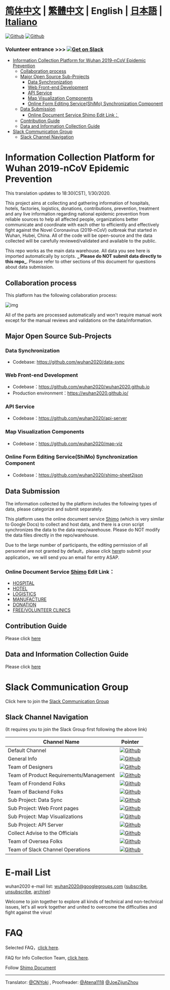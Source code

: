 # [简体中文](./README.md) | [繁體中文](./README_TW.md) | English | [日本語](./README_JP.md) | [Italiano](./README_IT.md) <!-- omit in toc -->

[![Github](https://img.shields.io/badge/wuhan2020-Community%20Website-green.svg?style=for-the-badge&colorB=red)](https://community.wuhan2020.org.cn/en-us/)
[![Github](https://img.shields.io/badge/wuhan2020-OFFICIAL%20ANNOUNCEMENT-green.svg?style=for-the-badge&colorB=red)](https://community.wuhan2020.org.cn/en-us/blog/wuhan2020-official-announcement.html)

### Volunteer entrance         >>> [![Get on Slack](https://img.shields.io/badge/slack-join-orange.svg)](https://join.slack.com/t/wuhan2020/shared_invite/enQtOTQxMTU4MzgyNTYwLWIxMTMyNWI4NWE2YTk3NGRjZGJhMjUzNmJhMjg1MDQ3OTEzNDE5NGY4MWFhMjRlYWU4MmE3ZGQyOGU4N2YwMzY)

- [Information Collection Platform for Wuhan 2019-nCoV Epidemic Prevention](#information-collection-platform-for-wuhan-2019-ncov-epidemic-prevention)
  - [Collaboration process](#collaboration-process)
  - [Major Open Source Sub-Projects](#major-open-source-sub-projects)
    - [Data Synchronization](#data-synchronization)
    - [Web Front-end Development](#web-front-end-development)
    - [API Service](#api-service)
    - [Map Visualization Components](#map-visualization-components)
    - [Online Form Editing Service(ShiMo) Synchronization Component](#online-form-editing-serviceshimo-synchronization-component)
  - [Data Submission](#data-submission)
    - [Online Document Service Shimo Edit Link：](#online-document-service-shimo-edit-link)
  - [Contribution Guide](#contribution-guide)
  - [Data and Information Collection Guide](#data-and-information-collection-guide)
- [Slack Communication Group](#slack-communication-group)
  - [Slack Channel Navigation](#slack-channel-navigation)

# Information Collection Platform for Wuhan 2019-nCoV Epidemic Prevention
This translation updates to 18:30(CST), 1/30/2020.

This project aims at collecting and gathering information of hospitals, hotels, factories, logistics, donations, contributions, prevention, treatment and any live information regarding national epidemic prevention from reliable sources to help all affected people, organizations better communicate and coordinate with each other to efficiently and effectively fight against the Novel Coronavirus (2019-nCoV) outbreak that started in Wuhan, Hubei, China. All of the code will be open-source and the data collected will be carefully reviewed/validated and available to the public.

This repo works as the main data warehouse. All data you see here is imported automatically by scripts. **_ Please do NOT submit data directly to this repo_**. Please refer to other sections of this document for questions about data submission.


## Collaboration process

This platform has the following collaboration process:

![img](https://yokii.cn/i/en.jpg)

All of the parts are processed automatically and won't require manual work except for the manual reviews and validations on the data/information.

##  Major Open Source Sub-Projects

### Data Synchronization

- Codebase: https://github.com/wuhan2020/data-sync

### Web Front-end Development

- Codebase：https://github.com/wuhan2020/wuhan2020.github.io
- Production environment：https://wuhan2020.github.io/

### API Service

- Codebase：https://github.com/wuhan2020/api-server

### Map Visualization Components

- Codebase：https://github.com/wuhan2020/map-viz

### Online Form Editing Service(ShiMo) Synchronization Component

- Codebase：https://github.com/wuhan2020/shimo-sheet2json

## Data Submission

The information collected by the platform includes the following types of data, please categorize and submit separately.

This platform uses the online document service [Shimo](https://shimo.im/welcome) (which is very similar to Google Docs) to collect and host data, and there is a cron script synchronizes the data to the data repo/warehouse. Please do NOT modify the data files directly in the repo/warehouse.

Due to the large number of participants, the editing permission of all personnel are not granted by default，please click [here](https://shimo.im/forms/YVJkGrGCWwQPTpqY/fill)to submit your application，we will send you an email for entry ASAP.

### Online Document Service [Shimo](https://shimo.im/welcome) Edit Link：

- [HOSPITAL](https://shimo.im/sheets/q6WP3DpKKgVW63Pr/4WbFN/)
- [HOTEL](https://shimo.im/sheets/Hd9C3QytrJK3RWxG/z1rye/)
- [LOGISTICS](https://shimo.im/sheets/RTHXp3ghtKXY3GcC/MODOC/)
- [MANUFACTURE](https://shimo.im/sheets/pchvJ6ddyRHHdXtv/MODOC/)
- [DONATION](https://shimo.im/sheets/W3gxW6cwkYTDY6DD/)
- [FREE/VOLUNTEER CLINICS](https://shimo.im/sheets/JgXjYCJJTRQxJ3GP/MODOC/)

## Contribution Guide

Please click [here](./CONTRIBUTING_EN.md)

## Data and Information Collection Guide
Please click [here](./INFORMATION_GUIDE_EN.md)

# Slack Communication Group

Click here to join the [Slack Communication Group](https://join.slack.com/t/wuhan2020/shared_invite/enQtOTQxMTU4MzgyNTYwLWIxMTMyNWI4NWE2YTk3NGRjZGJhMjUzNmJhMjg1MDQ3OTEzNDE5NGY4MWFhMjRlYWU4MmE3ZGQyOGU4N2YwMzY)

## Slack Channel Navigation

(It requires you to join the Slack Group first following the above link)

| Channel Name               | Pointer              |
|----------------------------|----------------------|
| Default Channel               | [![Github](https://img.shields.io/badge/Slack%20Channel-%23anti--2019--ncov-green.svg?style=flat-square&colorB=blue)](https://app.slack.com/client/TT5U1VCPQ/CSS83MZUK)              |
| General Info           | [![Github](https://img.shields.io/badge/Slack%20Channel-%23general-green.svg?style=flat-square&colorB=blue)](https://app.slack.com/client/TT5U1VCPQ/CSTGKFRCH)                       |
| Team of Designers             | [![Github](https://img.shields.io/badge/Slack%20Channel-%23team--designer-green.svg?style=flat-square&colorB=blue)](https://app.slack.com/client/TT5U1VCPQ/CT70SHJQ0)                |
| Team of Product Requirements/Management     | [![Github](https://img.shields.io/badge/Slack%20Channel-%23team--requirement--management-green.svg?style=flat-square&colorB=blue)](https://app.slack.com/client/TT5U1VCPQ/CT99VDWS2) |
| Team of Frondend Folks            | [![Github](https://img.shields.io/badge/Slack%20Channel-%23team--frontend-green.svg?style=flat-square&colorB=blue)](https://app.slack.com/client/TT5U1VCPQ/CT93L48H5)                |
| Team of Backend Folks             | [![Github](https://img.shields.io/badge/Slack%20Channel-%23team--backend-green.svg?style=flat-square&colorB=blue)](https://app.slack.com/client/TT5U1VCPQ/CT93MCEJK)                 |
| Sub Project: Data Sync       | [![Github](https://img.shields.io/badge/Slack%20Channel-%23proj--data--sync-green.svg?style=flat-square&colorB=blue)](https://app.slack.com/client/TT5U1VCPQ/CT4AV807P)              |
| Sub Project: Web Front pages    | [![Github](https://img.shields.io/badge/Slack%20Channel-%23proj--front--pages-green.svg?style=flat-square&colorB=blue)](https://app.slack.com/client/TT5U1VCPQ/CSTPXN533)            |
| Sub Project: Map Visualizations | [![Github](https://img.shields.io/badge/Slack%20Channel-%23proj--map--visualization-green.svg?style=flat-square&colorB=blue)](https://app.slack.com/client/TT5U1VCPQ/CT6HW3X8E)      |
| Sub Project: API Server      | [![Github](https://img.shields.io/badge/Slack%20Channel-%23api--server-green.svg?style=flat-square&colorB=blue)](https://app.slack.com/client/TT5U1VCPQ/CT3V5CDKJ)                   |
| Collect Advise to the Officials       | [![Github](https://img.shields.io/badge/Slack%20Channel-%23help--advisement-green.svg?style=flat-square&colorB=blue)](https://app.slack.com/client/TT5U1VCPQ/CT7AABP53)              |
| Team of Oversea Folks               | [![Github](https://img.shields.io/badge/Slack%20Channel-%23team--overseas-green.svg?style=flat-square&colorB=blue)](https://app.slack.com/client/TT5U1VCPQ/CTAM5R65U)                |
| Team of Slack Channel Operations      | [![Github](https://img.shields.io/badge/Slack%20Channel-%23proj--operation-green.svg?style=flat-square&colorB=blue)](https://app.slack.com/client/TT5U1VCPQ/CSX1X74M9)               |

# E-mail List

wuhan2020 e-mail list: [wuhan2020@googlegroups.com](https://groups.google.com/forum/#!forum/wuhan2020) ([subscribe](mailto:wuhan2020+subscribe@googlegroups.com), [unsubscribe](mailto:wuhan2020+unsubscribe@googlegroups.com), [archive](https://groups.google.com/forum/#!forum/wuhan2020))

Welcome to join together to explore all kinds of technical and non-technical issues, let's all work together and united to overcome the difficulties and fight against the virus!

# FAQ

Selected FAQ，[click here](https://community.wuhan2020.org.cn/en-us/docs/overview/faq.html).

FAQ for Info Collection Team, [click here](https://shimo.im/docs/JqX9CvrqphPV9T3J/).

Follow [Shimo Document](https://shimo.im/docs/DdWvXvtvpxrqrJ83)

---
Translator: [@CNYoki](https://github.com/CNYoki) , Proofreader: [@Atena1118](https://github.com/Atena1118) [@JoeZijunZhou](https://github.com/JoeZijunZhou)
